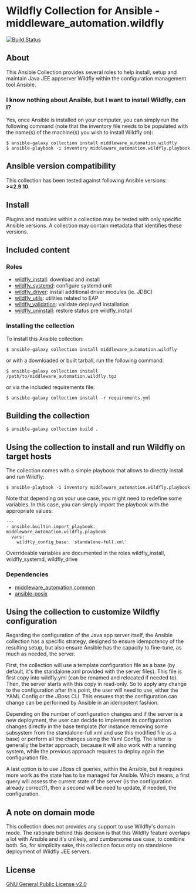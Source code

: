 # Wildfly Collection for Ansible - middleware_automation.wildfly

<!--start build_status -->
[![Build Status](https://github.com/ansible-middleware/wildfly/workflows/CI/badge.svg?branch=main)](https://github.com/ansible-middleware/wildfly/actions/workflows/ci.yml)
<!--end build_status -->

## About

This Ansible Collection provides several roles to help install, setup and maintain Java JEE appserver Wildfly within the configuration management tool Ansible.

### I know nothing about Ansible, but I want to install Wildfly, can I?

Yes, once Ansible is installed on your computer, you can simply run the following command (note that the inventory file needs to be populated with the name(s) of the machine(s) you wish to install Wildfly on):

    $ ansible-galaxy collection install middleware_automation.wildfly
    $ ansible-playbook -i inventory middleware_automation.wildfly.playbook

<!--start requires_ansible-->
## Ansible version compatibility

This collection has been tested against following Ansible versions: **>=2.9.10**.


## Install

Plugins and modules within a collection may be tested with only specific Ansible versions. A collection may contain metadata that identifies these versions.
<!--end requires_ansible-->

## Included content

### Roles

* [wildfly_install](https://github.com/ansible-middleware/wildfly/blob/main/roles/wildfly_install/README.md): download and install
* [wildfly_systemd](https://github.com/ansible-middleware/wildfly/blob/main/roles/wildfly_systemd/README.md): configure systemd unit
* [wildfly_driver](https://github.com/ansible-middleware/wildfly/blob/main/roles/wildfly_driver/README.md): install additional driver modules (ie. JDBC)
* [wildfly_utils](https://github.com/ansible-middleware/wildfly/blob/main/roles/wildfly_utils/README.md): utilities related to EAP
* [wildfly_validation](https://github.com/ansible-middleware/wildfly/blob/main/roles/wildfly_validation/README.md): validate deployed installation
* [wildfly_uninstall](https://github.com/ansible-middleware/wildfly/blob/main/roles/wildfly_uninstall/README.md): restore status pre wildfly_install


### Installing the collection

To install this Ansible collection:

    $ ansible-galaxy collection install middleware_automation.wildfly

or with a downloaded or built tarball, run the following command:

    $ ansible-galaxy collection install /path/to/middleware_automation.wildfly.tgz

or via the included requirements file:

    $ ansible-galaxy collection install -r requirements.yml


## Building the collection

    $ ansible-galaxy collection build .


## Using the collection to install and run Wildfly on target hosts

The collection comes with a simple playbook that allows to directly install and run Wildfly:

    $ ansible-playbook -i inventory middleware_automation.wildfly.playbook

Note that depending on your use case, you might need to redefine some variables. In this case, you can simply import the playbook with the appropriate values:

    ---
    - ansible.builtin.import_playbook: middleware_automation.wildfly.playbook
      vars:
        wildfly_config_base: 'standalone-full.xml'

Overrideable variables are documented in the roles wildfly_install, wildfly_systemd, wildfly_drive

### Dependencies

* [middleware_automation.common](https://github.com/ansible-middleware/common)
* [ansible-posix](https://docs.ansible.com/ansible/latest/collections/ansible/posix/index.html)


<!--start support -->
<!--end support -->

## Using the collection to customize Wildfly configuration

Regarding the configuration of the Java app server itself, the Ansible collection has a specific strategy, designed to ensure idempotency of the resulting setup, but also ensure Ansible has the capacity to fine-tune, as much as needed, the server.

First, the collection will use a template configuration file as a base (by default, it's the standalone.xml provided with the server files). This file is first copy into wildfly.yml (can be renamed and relocated if needed to). Then, the server starts with this copy in read-only. So to apply any change to the configuration after this point, the user will need to use, either the YAML Config or the JBoss CLI. This ensures that the configuration can change can be performed by Ansible in an idempotent fashion.

Depending on the number of configuration changes and if the server is a new deployment, the user can decide to implement its configuration changes directly in the base template (for instance removing some subsystem from the standalone-full.xml and use this modified file as a base) or perform all the changes using the Yaml Config. The latter is generally the better approach, because it will also work with a running system, while the previous approach requires to deploy again the configuration file.

A last option is to use JBoss cli queries, within the Ansible, but it requires more work as the state has to be managed for Ansible. Which means, a first query will assess the current state of the server (is the configuration already correct?), then a second will be need to update, if needed, the configuration.

## A note on domain mode

This collection does not provides any support to use Wildfly's domain mode. The rationale behind this decision is that this Wildfly feature overlaps a lot with Ansible and it's unlikely, and cumbersome use case, to combine both. So, for simplicity sake, this collection focus only on standalone deployment of Wildfly JEE servers.

## License

[GNU General Public License v2.0](https://github.com/ansible-middleware/wildfly/blob/main/LICENSE)
